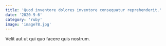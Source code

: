 ```yaml
---
title: 'Quod inventore dolores inventore consequatur reprehenderit.'
date: '2020-9-6'
category: 'ruby'
image: 'image78.jpg'
---
```


Velit aut ut qui quo facere quis nostrum.
